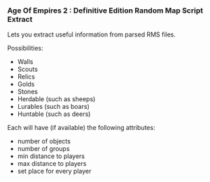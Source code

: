 ### Age Of Empires 2 : Definitive Edition Random Map Script Extract


Lets you extract useful information from parsed RMS files.


Possibilities:
* Walls
* Scouts
* Relics
* Golds
* Stones
* Herdable (such as sheeps)
* Lurables (such as boars)
* Huntable (such as deers)


Each will have (if available) the following attributes:
* number of objects
* number of groups
* min distance to players
* max distance to players
* set place for every player